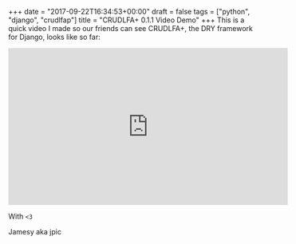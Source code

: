 +++
date = "2017-09-22T16:34:53+00:00"
draft = false
tags = ["python", "django", "crudlfap"]
title = "CRUDLFA+ 0.1.1 Video Demo"
+++
This is a quick video I made so our friends can see CRUDLFA+, the DRY framework for Django, looks like so far:

<iframe width="560" height="315" src="https://www.youtube.com/embed/lGqeXp6zeo8" frameborder="0" allowfullscreen></iframe>

With `<3`

Jamesy aka jpic